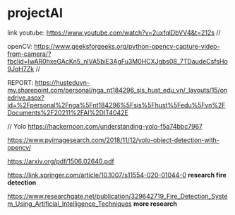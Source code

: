 # projectAI
link youtube: https://www.youtube.com/watch?v=2uxfqlDbVV4&t=212s //

openCV: https://www.geeksforgeeks.org/python-opencv-capture-video-from-camera/?fbclid=IwAR0hxeGAcKn5_nlVA5biE3AgFu3M0HCXJgbs08_7TDaudeCsfsHo9JqH7Zk //

REPORT: https://husteduvn-my.sharepoint.com/personal/nga_nt184296_sis_hust_edu_vn/_layouts/15/onedrive.aspx?id=%2Fpersonal%2Fnga%5Fnt184296%5Fsis%5Fhust%5Fedu%5Fvn%2FDocuments%2F20211%2FAI%2DIT4042E

// Yolo 
https://hackernoon.com/understanding-yolo-f5a74bbc7967

https://www.pyimagesearch.com/2018/11/12/yolo-object-detection-with-opencv/

https://arxiv.org/pdf/1506.02640.pdf

https://link.springer.com/article/10.1007/s11554-020-01044-0  **research fire detection**

https://www.researchgate.net/publication/329642719_Fire_Detection_System_Using_Artificial_Intelligence_Techniques **more research**

